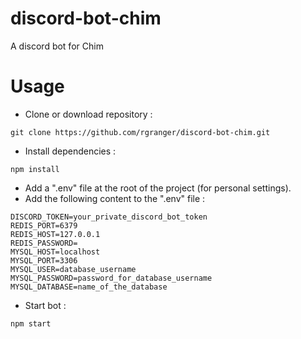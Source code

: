 # discord-bot-chim
A discord bot for Chim

# Usage

* Clone or download repository :

`git clone https://github.com/rgranger/discord-bot-chim.git`

* Install dependencies :

`npm install`

* Add a ".env" file at the root of the project (for personal settings).
* Add the following content to the ".env" file :

```
DISCORD_TOKEN=your_private_discord_bot_token
REDIS_PORT=6379
REDIS_HOST=127.0.0.1
REDIS_PASSWORD=
MYSQL_HOST=localhost
MYSQL_PORT=3306
MYSQL_USER=database_username
MYSQL_PASSWORD=password_for_database_username
MYSQL_DATABASE=name_of_the_database
```

* Start bot :

`npm start`
